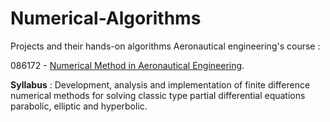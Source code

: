 # Numerical-Algorithms
Projects and their hands-on algorithms Aeronautical engineering's course : 

086172 - [Numerical Method in Aeronautical Engineering](https://www.graduate.technion.ac.il/Subjects.Heb/?Sub=86172).

**Syllabus** :
Development, analysis and implementation of finite difference numerical methods 
for solving classic type partial differential equations parabolic, elliptic and hyperbolic.
